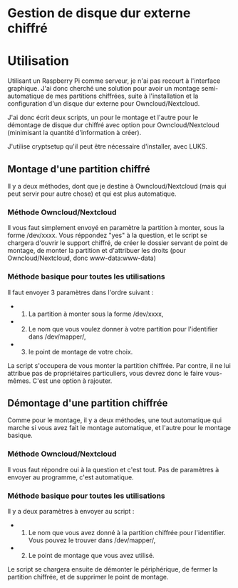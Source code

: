 Gestion de disque dur externe chiffré
==================

# Utilisation

Utilisant un Raspberry Pi comme serveur, je n'ai pas recourt à l'interface graphique.
J'ai donc cherché une solution pour avoir un montage semi-automatique de mes partitions chiffrées, suite à l'installation et la configuration d'un disque dur externe pour Owncloud/Nextcloud.

J'ai donc écrit deux scripts, un pour le montage et l'autre pour le démontage de disque dur chiffré avec option pour Owncloud/Nextcloud (minimisant la quantité d'information à créer).

J'utilise cryptsetup qu'il peut être nécessaire d'installer, avec LUKS.

## Montage d'une partition chiffré

Il y a deux méthodes, dont que je destine à Owncloud/Nextcloud (mais qui peut servir pour autre chose) et qui est plus automatique.

### Méthode Owncloud/Nextcloud

Il vous faut simplement envoyé en paramètre la partition à monter, sous la forme /dev/xxxx.
Vous réppondez "yes" à la question, et le script se chargera d'ouvrir le support chiffré, de créer le dossier servant de point de montage, de monter la partition et d'attribuer les droits (pour Owncloud/Nextcloud, donc www-data:www-data)

### Méthode basique pour toutes les utilisations

Il faut envoyer 3 paramètres dans l'ordre suivant :
* 1) La partition à monter sous la forme /dev/xxxx,
* 2) Le nom que vous voulez donner à votre partition pour l'identifier dans /dev/mapper/,
* 3) le point de montage de votre choix.

La script s'occupera de vous monter la partition chiffrée.
Par contre, il ne lui attribue pas de propriétaires particuliers, vous devrez donc le faire vous-mêmes. C'est une option à rajouter.

## Démontage d'une partition chiffrée

Comme pour le montage, il y a deux méthodes, une tout automatique qui marche si vous avez fait le montage automatique, et l'autre pour le montage basique.

### Méthode Owncloud/Nextcloud

Il vous faut répondre oui à la question et c'est tout. Pas de paramètres à envoyer au programme, c'est automatique.

### Méthode basique pour toutes les utilisations

Il y a deux paramètres à envoyer au script :
* 1) Le nom que vous avez donné à la partition chiffrée pour l'identifier. Vous pouvez le trouver dans /dev/mapper/,
* 2) Le point de montage que vous avez utilisé.

Le script se chargera ensuite de démonter le périphérique, de fermer la partition chiffrée, et de supprimer le point de montage.
